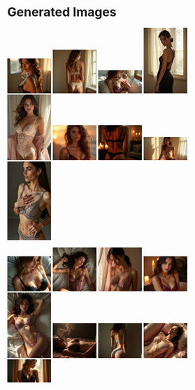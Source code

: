# Generated Images



<img src="2025_06_30_01.webp" width="100"/> <img src="2025_06_30_02.webp" width="100"/> <img src="2025_06_30_03.webp" width="100"/> <img src="2025_06_30_04.webp" width="100"/> <img src="2025_06_30_05.webp" width="100"/> <img src="2025_06_30_06.webp" width="100"/> <img src="2025_06_30_07.webp" width="100"/> <img src="2025_06_30_08.webp" width="100"/> <img src="2025_06_30_09.webp" width="100"/>

<img src="2025_06_30_10.webp" width="100"/> <img src="2025_06_30_11.webp" width="100"/> <img src="2025_06_30_12.webp" width="100"/> <img src="2025_06_30_13.webp" width="100"/> <img src="2025_06_30_14.webp" width="100"/> <img src="2025_06_30_15.webp" width="100"/> <img src="2025_06_30_16.webp" width="100"/> <img src="2025_06_30_17.webp" width="100"/> <img src="2025_06_30_18.webp" width="100"/>